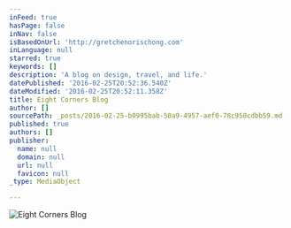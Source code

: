 ```yaml
---
inFeed: true
hasPage: false
inNav: false
isBasedOnUrl: 'http://gretchenorischong.com'
inLanguage: null
starred: true
keywords: []
description: 'A blog on design, travel, and life.'
datePublished: '2016-02-25T20:52:36.540Z'
dateModified: '2016-02-25T20:52:11.358Z'
title: Eight Corners Blog
author: []
sourcePath: _posts/2016-02-25-b0995bab-50a9-4957-aef0-78c950cdbb59.md
published: true
authors: []
publisher:
  name: null
  domain: null
  url: null
  favicon: null
_type: MediaObject

---
```

![Eight Corners Blog](https://the-grid-user-content.s3-us-west-2.amazonaws.com/38364776-6144-4edc-9ae2-a899274f773c.png)
